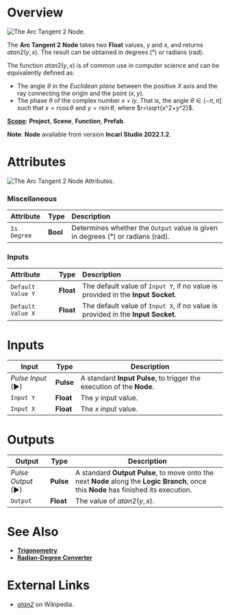 # Overview

![The Arc Tangent 2 Node.]()

The **Arc Tangent 2** **Node** takes two **Float** values, $y$ and $x$, and returns $atan2(y,x)$. The result can be obtained in degrees \(°\) or radians \(rad\).

The function $atan2(y,x)$ is of common use in computer science and can be equivalently defined as:

* The angle $\theta$ in the _Euclidean plane_ between the positive $X$ axis and the ray connecting the origin and the point $(x,y)$.
* The phase $\theta$ of the complex number $x+iy$. That is, the angle $\theta \in (-\pi, \pi]$ such that $x=r\cos\theta$ and $y=r\sin\theta$, where $r=\sqrt{x^2+y^2}$.

[**Scope**](../../overview.md#scopes): **Project**, **Scene**, **Function**, **Prefab**.

**Note**: **Node** available from version **Incari Studio 2022.1.2**.
  

# Attributes

![The Arc Tangent 2 Node Attributes.]()

### Miscellaneous

| Attribute | Type | Description |
| :--- | :--- | :--- |
| `Is Degree` | **Bool** | Determines whether the `Output` value is given in degrees \(°\) or radians \(rad\). |

### Inputs

| Attribute | Type | Description |
| :--- | :--- | :--- |
| `Default Value Y` | **Float** | The default value of `Input Y`, if no value is provided in the **Input** **Socket**. |
| `Default Value X` | **Float** | The default value of `Input X`, if no value is provided in the **Input Socket**. |


# Inputs

|Input|Type|Description|
|---|---|---|
|*Pulse Input* (►)|**Pulse**|A standard **Input Pulse**, to trigger the execution of the **Node**.|
| `Input Y` | **Float** | The $y$ input value. |
| `Input X` | **Float** | The $x$ input value. |

# Outputs

|Output|Type|Description|
|---|---|---|
|*Pulse Output* (►)|**Pulse**|A standard **Output Pulse**, to move onto the next **Node** along the **Logic Branch**, once this **Node** has finished its execution.|
| `Output` | **Float** | The value of $atan2(y,x)$. |


# See Also

* [**Trigonometry**](./)
* [**Radian-Degree Converter**](radian-degree-converter.md)

# External Links

* [_atan2_](https://en.wikipedia.org/wiki/Atan2) on Wikipedia.


